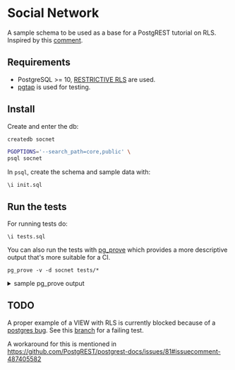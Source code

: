 # Social Network

A sample schema to be used as a base for a PostgREST tutorial on RLS. Inspired by this [comment](https://github.com/PostgREST/postgrest-docs/issues/81#issuecomment-312472492).

## Requirements

- PostgreSQL >= 10, [RESTRICTIVE RLS](https://www.postgresql.org/docs/10/sql-createpolicy.html) are used.
- [pgtap](https://github.com/theory/pgtap) is used for testing.

## Install

Create and enter the db:

```bash
createdb socnet

PGOPTIONS='--search_path=core,public' \
psql socnet
```

In `psql`, create the schema and sample data with:

```postgres
\i init.sql
```

## Run the tests

For running tests do:

```postgres
\i tests.sql
```

You can also run the tests with [pg_prove](https://pgtap.org/pg_prove.html) which provides a more descriptive output that's more suitable for a CI.

```
pg_prove -v -d socnet tests/*
```

<details>
<summary>sample pg_prove output</summary>
<pre>
tests/anons.sql ..........
=====
users
=====
ok 1 - anon can see all users
=============
users_details
=============
ok 2 - anon can only see users public details
====================
users_details_access
====================
ok 3 - anon cannot see any users_details_access
========
comments
========
ok 4 - anon can see the comments of a public post
=====
posts
=====
when audience=friends
=====================
ok 5 - anon cannot see the post
when audience=friends of friends
================================
ok 6 - anon cannot see the post
when audience=public
=====================
ok 7 - anon can see the user post
when audience=whitelist
=======================
ok 8 - anon cannot see the user post
when audience=blacklist
=======================
ok 9 - anon cannot see the user post
when audience=personal
======================
ok 10 - anon cannot see the user post
============
posts_access
============
ok 11 - anon cannot see any posts_access
===========
friendships
===========
ok 12 - anon cannot see any friendships
1..12
ok
tests/comments.sql .......
============
comments RLS
============
ok 1 - an user cannot see the comments of a post he cannot see
ok 2 - an user can insert comment from himself
ok 3 - an user cannot insert a comment for other user
ok 4 - an user can update a comment he owns
ok 5 - an user cannot update other user comment
ok 6 - an user can delete his own comment
ok 7 - an user cannot delete other user comment
1..7
ok
tests/friendships.sql ....
=======================
friendships constraints
=======================
ok 1 - An user cannot send a friend request to himself
ok 2 - There can only be a friendship between two users
ok 3 - There can only be a friendship between two users
ok 4 - Cannot block without adding a blockee_id
ok 5 - blockee_id can only be one of the users in the friendship
ok 6 - accepted status cannot go back to pending
ok 7 - blocked status cannot go back to pending
===============
friendships rls
===============
ok 8 - an user cannot create friendships for other users
ok 9 - an user can create friendships he is part of
ok 10 - an user can delete friendships he is part of
ok 11 - an user cannot delete friendships he is not a part of
1..11
ok
tests/posts.sql ..........
========================
posts_access constraints
========================
ok 1 - There can only be one post whitelist entry for a friend
ok 2 - There can only be one post blacklist entry for a friend
================
posts_access rls
================
ok 3 - an user can only see posts_access which he is a part of
ok 4 - an user cannot include himself in the whitelist of a post he does not own
ok 5 - an user cannot include others on a whitelist of a post he does not own
ok 6 - post owner can include friends in the post whitelist
ok 7 - post owner cannot include non-friends in the post whitelist
ok 8 - blacklisted user cannot delete himself from the blacklist
=========
posts RLS
=========
ok 9 - An user cannot create a post in the name of another user
ok 10 - Post owner can create a post in its name successfully
ok 11 - user cannot delete posts that belong to other users
when audience=friends
=====================
ok 12 - the creator can see its post
ok 13 - friends can see the post
ok 14 - non-friends cannot see the post
when audience=friends of friends
================================
ok 15 - friends of friends can see the post
ok 16 - friends can see the post
when audience=personal
======================
ok 17 - only the creator can see its post
ok 18 - friends cannot see the user post
ok 19 - non-friends cannot see the user post
when audience=public
=====================
ok 20 - the creator can see its own post
ok 21 - friends can see the user post
ok 22 - non-friends can see the user post
when audience=whitelist
=======================
ok 23 - the creator can see its own post
ok 24 - some friends can see the user post
ok 25 - some friends cannot see the user post
ok 26 - non-friends cannot see the user post
when audience=blacklist
=======================
ok 27 - the creator can see its own post
ok 28 - non blacklisted friends can see the user post
ok 29 - blacklisted friends cannnot see the user post
ok 30 - non-friends cannot see the user post
1..30
ok
tests/users_blocked.sql ..
=========
users rls
=========
ok 1 - blockee cannot see the users that blocked him
ok 2 - blocker can see blocked users
ok 3 - blocker can see blocked users
========================
users_details_access rls
========================
ok 4 - blockee cannot see users_details_access from a blocker
=================
users_details rls
=================
ok 5 - blocked user cannot see the public users_details of a blocker
ok 6 - friends of friends which are blocked cannot see the users details
=========
posts rls
=========
ok 7 - blocked friends of friends cannot see the post
ok 8 - blocked user cannot see the public post of a blocker
================
posts_access rls
================
ok 9 - blockee cannot see posts_access from a blocker
============
comments rls
============
ok 10 - a blockee cannot see the comments of a blocker, even if the post is public
ok 11 - a blocker can see the blockee comments
===============
friendships rls
===============
ok 12 - the blockee cannot see blocked friendships
ok 13 - the blockee cannot modify blocked friendships
ok 14 - the blockee cannot delete blocked friendships
ok 15 - the blocker can update blocked status
ok 16 - the blockee_id was set to null
1..16
ok
tests/users.sql ..........
========================
users_details_access rls
========================
ok 1 - an user can only see users_details_access which he is a part of
ok 2 - an user cannot include himself in the whitelist of another user details
ok 3 - an user cannot include others on a whitelist of another user details
ok 4 - user details owner can include friends in the whitelist
ok 5 - a blacklisted user cannot remove himself from the blacklist
=========================
users_details constraints
=========================
ok 6 - Must insert a valid email
ok 7 - Must insert a valid phone
=================
users_details rls
=================
when audience=public
=====================
ok 8 - the user can see its own public details
ok 9 - friends can see the user public details
ok 10 - non-friends can see the user public details
when audience=friends
=====================
ok 11 - friends can see the users details
ok 12 - non-friends cannot see the users details
when audience=friends of friends
================================
ok 13 - friends of friends can see the users details
ok 14 - friends of friends can see the users details
when audience=friends_whitelist
===============================
ok 15 - whitelisted friend can see the users details
ok 16 - whitelisted friend can see the users details
ok 17 - non-whitelisted friend cannot see the users details
when audience=friends_blacklist
===============================
ok 18 - blacklisted friend cannot see the users details
ok 19 - non-blacklisted friend can see the users details
when audience=personal
======================
ok 20 - only the same user can see its details
ok 21 - other users cannot see the user details
1..21
ok
All tests successful.
Files=6, Tests=97,  0 wallclock secs ( 0.02 usr  0.01 sys +  0.01 cusr  0.00 csys =  0.04 CPU)
Result: PASS
</pre>
</details>

## TODO

A proper example of a VIEW with RLS is currently blocked because of a [postgres bug](https://www.postgresql.org/message-id/15708-d65cab2ce9b1717a@postgresql.org).
See this [branch](https://github.com/steve-chavez/socnet/tree/view-rls) for a failing test.

A workaround for this is mentioned in https://github.com/PostgREST/postgrest-docs/issues/81#issuecomment-487405582
